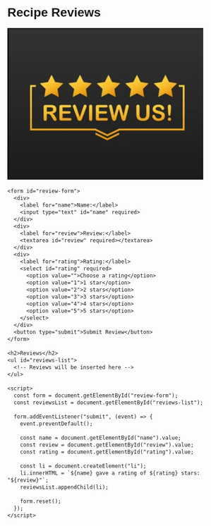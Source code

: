 <html>
  <head>
    <title>Review Page</title>
  </head>
  <style>
    body {
        font-family: sans-serif;
        padding: 20px;
    }

    h1 {
        text-align: center;
        margin-bottom: 40px;
    }

    form {
        display: flex;
        flex-direction: column;
        align-items: center;
        margin-bottom: 40px;
    }

    label {
        font-weight: bold;
        margin-bottom: 10px;
    }

    input,
    textarea,
    select {
        padding: 10px;
        font-size: 16px;
        margin-bottom: 20px;
        width: 500px;
    }

    button[type="submit"] {
        padding: 10px 20px;
        background-color: lightblue;
        color: white;
        border: none;
        border-radius: 5px;
        cursor: pointer;
    }

    img {
        margin-left: auto;
        margin-right: ayto
    }

    h2 {
        text-align: center;
        margin-bottom: 20px;
    }

    li {
        list-style: none;
        margin-bottom: 20px;
        font-size: 18px;
    }
  </style>
  <body>
    <h1>Recipe Reviews</h1>
    <img src="images/review.png">

    <form id="review-form">
      <div>
        <label for="name">Name:</label>
        <input type="text" id="name" required>
      </div>
      <div>
        <label for="review">Review:</label>
        <textarea id="review" required></textarea>
      </div>
      <div>
        <label for="rating">Rating:</label>
        <select id="rating" required>
          <option value="">Choose a rating</option>
          <option value="1">1 star</option>
          <option value="2">2 stars</option>
          <option value="3">3 stars</option>
          <option value="4">4 stars</option>
          <option value="5">5 stars</option>
        </select>
      </div>
      <button type="submit">Submit Review</button>
    </form>

    <h2>Reviews</h2>
    <ul id="reviews-list">
      <!-- Reviews will be inserted here -->
    </ul>

    <script>
      const form = document.getElementById("review-form");
      const reviewsList = document.getElementById("reviews-list");

      form.addEventListener("submit", (event) => {
        event.preventDefault();

        const name = document.getElementById("name").value;
        const review = document.getElementById("review").value;
        const rating = document.getElementById("rating").value;

        const li = document.createElement("li");
        li.innerHTML = `${name} gave a rating of ${rating} stars: "${review}"`;
        reviewsList.appendChild(li);

        form.reset();
      });
    </script>
  </body>
</html>

